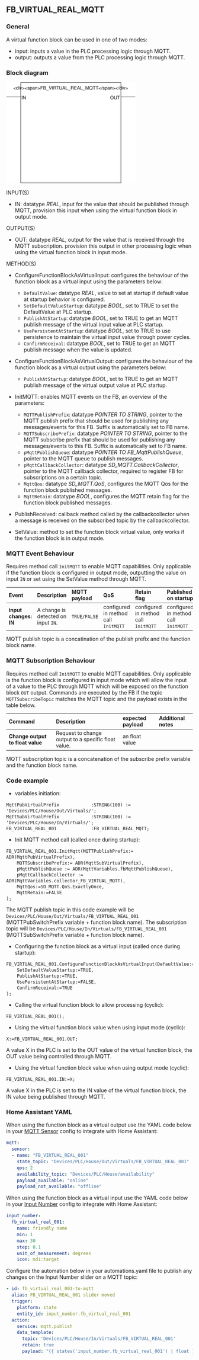 ## FB_VIRTUAL_REAL_MQTT

### __General__
A virtual function block can be used in one of two modes:
- input: inputs a value in the PLC processing logic through MQTT.
- output: outputs a value from the PLC processing logic through MQTT.

### __Block diagram__

<img src="../_img/FB_VIRTUAL_REAL_MQTT.svg" width="350">

INPUT(S)
- IN: datatype *REAL*, input for the value that should be published through MQTT, provision this input when using the virtual function block in output mode.

OUTPUT(S)
- OUT: datatype *REAL*, output for the value that is received through the MQTT subscription. provision this output in other processing logic when using the virtual function block in input mode.

METHOD(S)
- ConfigureFunctionBlockAsVirtualInput: configures the behaviour of the function block as a virtual input using the parameters below:
    - `DefaultValue`: datatype *REAL*, value to set at startup if default value at startup behavior is configured.
    - `SetDefaultValueStartup`: datatype *BOOL*, set to TRUE to set the DefaultValue at PLC startup. 
    - `PublishAtStartup`: datatype *BOOL*, set to TRUE to get an MQTT publish message of the virtual input value at PLC startup.
    - `UsePersistentAtStartup`: datatype *BOOL*, set to TRUE to use persistence to maintain the virtual input value through power cycles. 
    - `ConfirmReceival`: datatype *BOOL*, set to TRUE to get an MQTT publish message when the value is updated. 

- ConfigureFunctionBlockAsVirtualOutput: configures the behaviour of the function block as a virtual output using the parameters below:
    - `PublishAtStartup`: datatype *BOOL*, set to TRUE to get an MQTT publish message of the virtual output value at PLC startup.

- InitMQTT: enables MQTT events on the FB, an overview of the parameters:
    - `MQTTPublishPrefix`: datatype *POINTER TO STRING*, pointer to the MQTT publish prefix that should be used for publishing any messages/events for this FB. Suffix is automatically set to FB name. 
    - `MQTTSubscribePrefix`: datatype *POINTER TO STRING*, pointer to the MQTT subscribe prefix that should be used for publishing any messages/events to this FB. Suffix is automatically set to FB name. 
    - `pMqttPublishQueue`: datatype *POINTER TO FB_MqttPublishQueue*, pointer to the MQTT queue to publish messages.
    - `pMqttCallbackCollector`: datatype *SD_MQTT.CallbackCollector*, pointer to the MQTT callback collector, required to register FB for subscriptions on a certain topic.
    - `MqttQos`: datatype *SD_MQTT.QoS*, configures the MQTT Qos for the function block published messages.  
    - `MqttRetain`: datatype *BOOL*, configures the MQTT retain flag for the function block published messages.
    
- PublishReceived: callback method called by the callbackcollector when a message is received on the subscribed topic by the callbackcollector.

- SetValue: method to set the function block virtual value, only works if the function block is in output mode.


### __MQTT Event Behaviour__
Requires method call `InitMQTT` to enable MQTT capabilities. Only applicable if the function block is configured in output mode, outputting the value on input `IN` or set using the SetValue method through MQTT.  

| Event | Description | MQTT payload | QoS | Retain flag | Published on startup |
|:-------------|:------------------|:------------------|:------------------|:--------------------------|:--------------------------|
| **input changes: IN**   | A change is detected on input `IN`. | `TRUE/FALSE` | configured in method call `InitMQTT` | configured in method call `InitMQTT` | configured in method call `InitMQTT`

MQTT publish topic is a concatination of the publish prefix and the function block name. 

### __MQTT Subscription Behaviour__
Requires method call `InitMQTT` to enable MQTT capabilities. Only applicable is the function block is configured in input mode which will allow the input of a value to the PLC through MQTT which will be exposed on the function block `OUT` output.
Commands are executed by the FB if the topic `MQTTSubscribeTopic` matches the MQTT topic and the payload exists in the table below.

| Command | Description | expected payload | Additional notes | 
|:-------------|:------------------|:------------------|:------------------|
| **Change output to float value** | Request to change output to a specific float value. | an float value | 

MQTT subscription topic is a concatenation of the subscribe prefix variable and the function block name. 

### __Code example__

- variables initiation:
```
MqttPubVirtualPrefix            :STRING(100) := 'Devices/PLC/House/Out/Virtuals/';
MqttSubVirtualPrefix            :STRING(100) := 'Devices/PLC/House/In/Virtuals/';
FB_VIRTUAL_REAL_001             :FB_VIRTUAL_REAL_MQTT;
```

- Init MQTT method call (called once during startup):
```
FB_VIRTUAL_REAL_001.InitMqtt(MQTTPublishPrefix:= ADR(MqttPubVirtualPrefix),				
	MQTTSubscribePrefix:= ADR(MqttSubVirtualPrefix),									
	pMqttPublishQueue := ADR(MqttVariables.fbMqttPublishQueue),						
	pMqttCallbackCollector := ADR(MqttVariables.collector_FB_VIRTUAL_MQTT),
	MqttQos:=SD_MQTT.QoS.ExactlyOnce, 
	MqttRetain:=FALSE											
);
```
The MQTT publish topic in this code example will be `Devices/PLC/House/Out/Virtuals/FB_VIRTUAL_REAL_001` (MQTTPubSwitchPrefix variable + function block name). The subscription topic will be `Devices/PLC/House/In/Virtuals/FB_VIRTUAL_REAL_001` (MQTTSubSwitchPrefix variable + function block name).


- Configuring the function block as a virtual input (called once during startup):
```
FB_VIRTUAL_REAL_001.ConfigureFunctionBlockAsVirtualInput(DefaultValue:=12.234,
    SetDefaultValueStartup:=TRUE,
    PublishAtStartup:=TRUE,
    UsePersistentAtStartup:=FALSE,
    ConfirmReceival:=TRUE
);
```

- Calling the virtual function block to allow processing (cyclic):
```
FB_VIRTUAL_REAL_001();
```

- Using the virtual function block value when using input mode (cyclic):
```
X:=FB_VIRTUAL_REAL_001.OUT;
```
A value X in the PLC is set to the OUT value of the virtual function block, the OUT value being controlled through MQTT.

- Using the virtual function block value when using output mode (cyclic):
```
FB_VIRTUAL_REAL_001.IN:=X;
```
A value X in the PLC is set to the IN value of the virtual function block, the IN value being published through MQTT.

### __Home Assistant YAML__
When using the function block as a virtual output use the YAML code below in your [MQTT Sensor](https://www.home-assistant.io/integrations/sensor.mqtt/) config to integrate with Home Assistant:

```YAML
mqtt:
  sensor:
  - name: "FB_VIRTUAL_REAL_001"
    state_topic: "Devices/PLC/House/Out/Virtuals/FB_VIRTUAL_REAL_001"
    qos: 2  
    availability_topic: "Devices/PLC/House/availability"
    payload_available: "online"
    payload_not_available: "offline"
```

When using the function block as a virtual input use the YAML code below in your [Input Number](https://www.home-assistant.io/integrations/input_number/) config to integrate with Home Assistant: 

```YAML
input_number:
  fb_virtual_real_001:
    name: friendly name
    min: 1
    max: 30
    step: 0.1
    unit_of_measurement: degrees
    icon: mdi:target
```

Configure the automation below in your automations.yaml file to publish any changes on the Input Number slider on a MQTT topic:

```YAML
- id: fb_virtual_real_001-to-mqtt
  alias: FB_VIRTUAL_REAL_001 slider moved
  trigger:
    platform: state
    entity_id: input_number.fb_virtual_real_001
  action:
    service: mqtt.publish
    data_template:
      topic: 'Devices/PLC/House/In/Virtuals/FB_VIRTUAL_REAL_001'
      retain: true
      payload: "{{ states('input_number.fb_virtual_real_001') | float }}"
```